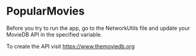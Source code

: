 # PopularMovies

Before you try to run the app, go to the NetworkUtils file and update your MovieDB API in the specified variable.

To create the API visit https://www.themoviedb.org 